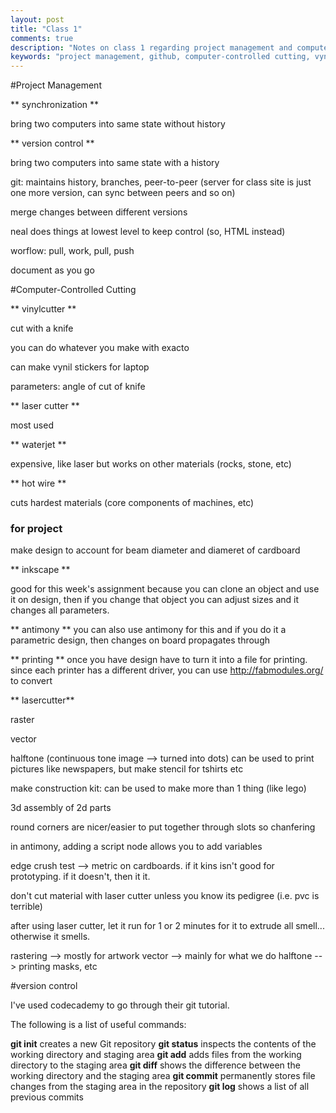 ```yaml
---
layout: post
title: "Class 1"
comments: true
description: "Notes on class 1 regarding project management and computer controlled cutting"
keywords: "project management, github, computer-controlled cutting, vynil, laser"
---
```



#Project Management


** synchronization **

bring two computers into same state without history

** version control **

bring two computers into same state with a history

git: maintains history, branches, peer-to-peer (server for class site is just one more version, can sync between peers and so on)

merge changes between different versions

neal does things at lowest level to keep control (so, HTML instead)

worflow: pull, work, pull, push

document as you go


#Computer-Controlled Cutting

** vinylcutter **

cut with a knife

you can do whatever you make with exacto

can make vynil stickers for laptop

parameters: angle of cut of knife

** laser cutter **

most used 

** waterjet **

expensive, like laser but works on other materials (rocks, stone, etc)

** hot wire **

cuts hardest materials (core components of machines, etc)

### for project
make design to account for beam diameter and diameret of cardboard

** inkscape **

good for this week's assignment because you can clone an object and use it on design, then if you change that object you can adjust sizes and it changes all parameters.

** antimony **
you can also use antimony for this and if you do it a parametric design, then changes on board propagates through

** printing **
once you have design have to turn it into a file for printing. since each printer has a different driver, you can use http://fabmodules.org/ to convert 

** lasercutter**

raster

vector

halftone (continuous tone image --> turned into dots) can be used to print pictures like newspapers, but make stencil for tshirts etc

make construction kit: can be used to make more than 1 thing (like lego)

3d assembly of 2d parts

round corners are nicer/easier to put together through slots so chanfering 

in antimony, adding a script node allows you to add variables

edge crush test --> metric on cardboards. if it kins isn't good for prototyping. if it doesn't, then it it.

don't cut material with laser cutter unless you know its pedigree (i.e. pvc is terrible)

after using laser cutter, let it run for 1 or 2 minutes for it to extrude all smell... otherwise it smells.


rastering --> mostly for artwork
vector --> mainly for what we do
halftone --> printing masks, etc

#version control

I've used codecademy to go through their git tutorial.

The following is a list of useful commands:

**git init** creates a new Git repository
**git status** inspects the contents of the working directory and staging area
**git add** adds files from the working directory to the staging area
**git diff** shows the difference between the working directory and the staging area
**git commit** permanently stores file changes from the staging area in the repository
**git log** shows a list of all previous commits